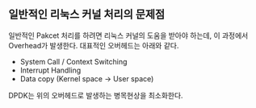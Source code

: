 ## 일반적인 리눅스 커널 처리의 문제점

일반적인 Pakcet 처리를 하려면 리눅스 커널의 도움을 받아야 하는데, 이 과정에서 Overhead가 발생한다. 대표적인 오버헤드는 아래와 같다.

- System Call / Context Switching
- Interrupt Handling
- Data copy (Kernel space -> User space)

DPDK는 위의 오버헤드로 발생하는 병목현상을 최소화한다.



